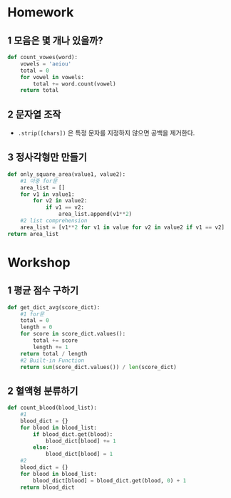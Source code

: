 # Homework

## 1 모음은 몇 개나 있을까?

```python
def count_vowes(word):
    vowels = 'aeiou'
    total = 0
    for vowel in vowels:
        total += word.count(vowel)
    return total
```



## 2 문자열 조작

- `.strip([chars])` 은 특정 문자를 지정하지 않으면 공백을 제거한다.



## 3 정사각형만 만들기

```python
def only_square_area(value1, value2):
    #1 이중 for문
    area_list = []
	for v1 in value1:
		for v2 in value2:
			if v1 == v2:
            	area_list.append(v1**2)
	#2 list comprehension
    area_list = [v1**2 for v1 in value for v2 in value2 if v1 == v2]
return area_list
```



# Workshop

## 1 평균 점수 구하기

```python
def get_dict_avg(score_dict):
    #1 for문
    total = 0
    length = 0
    for score in score_dict.values():
        total += score
        length += 1
    return total / length
	#2 Built-in Function
	return sum(score_dict.values()) / len(score_dict)
```



## 2 혈액형 분류하기

```python
def count_blood(blood_list):
    #1
    blood_dict = {}
    for blood in blood_list:
        if blood_dict.get(blood):
            blood_dict[blood] += 1
        else:
            blood_dict[blood] = 1
    #2
    blood_dict = {}
	for blood in blood_list:
        blood_dict[blood] = blood_dict.get(blood, 0) + 1
    return blood_dict
```


